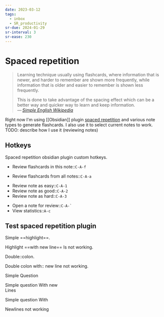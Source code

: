 ```yaml
---
date: 2023-03-12
tags:
  - inbox
  - SR_productivity
sr-due: 2024-01-29
sr-interval: 3
sr-ease: 230
---
```


# Spaced repetition

> Learning technique usually using flashcards, where information that is newer,
> and harder to remember are shown more frequently, while information that is
> older and easier to remember is shown less frequently.
>
> This is done to take advantage of the spacing effect which can be a better way
> and quicker way to learn and keep information.\
> — <cite>[Simple English Wikipedia](https://simple.wikipedia.org/wiki/Spaced_repetition)</cite>

Right now I'm using [[Obsidian]] plugin
[spaced repetition](https://www.stephenmwangi.com/obsidian-spaced-repetition/)
and various note types to generate flashcards. I also use it to select current
notes to work.
TODO: describe how I use it (reviewing notes)

## Hotkeys

Spaced repetition obsidian plugin custom hotkeys.

- Review flashcards in this note::`C-A-f`
<!--SR:!2024-01-27,1,211-->
- Review flashcards from all notes::`C-A-a`
<!--SR:!2024-01-29,3,251-->
- Review note as easy::`C-A-1`
- Review note as good::`C-A-2`
- Review note as hard::`C-A-3`
<!--SR:!2024-01-27,1,211-->
- Open a note for review::``C-A-` ``
- View statistics::`A-c`
<!--SR:!2024-01-27,1,211-->


## Test spaced repetition plugin

Simple ==highlight==.
<!--SR:!2024-02-04,9,270-->

Highlight ==with
new line== Is not working.

Double::colon.
<!--SR:!2024-02-05,10,270-->

Double colon with::
new line not working.

Simple
&#10;
Question
<!--SR:!2024-01-30,10,270-->

Simple question
&#10;
With new
\
Lines
<!--SR:!2024-01-29,3,251-->

Simple question
&#10;
With

Newlines not working
